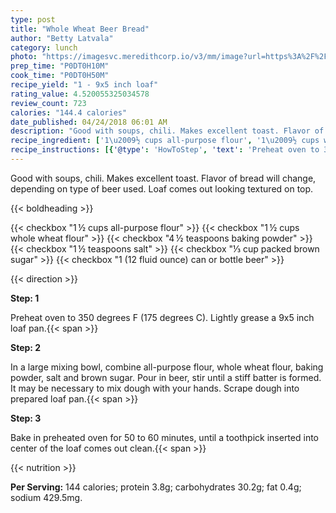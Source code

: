 ```yaml
---
type: post
title: "Whole Wheat Beer Bread"
author: "Betty Latvala"
category: lunch
photo: "https://imagesvc.meredithcorp.io/v3/mm/image?url=https%3A%2F%2Fimages.media-allrecipes.com%2Fuserphotos%2F390936.jpg"
prep_time: "P0DT0H10M"
cook_time: "P0DT0H50M"
recipe_yield: "1 - 9x5 inch loaf"
rating_value: 4.520055325034578
review_count: 723
calories: "144.4 calories"
date_published: 04/24/2018 06:01 AM
description: "Good with soups, chili. Makes excellent toast. Flavor of bread will change, depending on type of beer used. Loaf comes out looking textured on top."
recipe_ingredient: ['1\u2009½ cups all-purpose flour', '1\u2009½ cups whole wheat flour', '4\u2009½ teaspoons baking powder', '1\u2009½ teaspoons salt', '⅓ cup packed brown sugar', '1 (12 fluid ounce) can or bottle beer']
recipe_instructions: [{'@type': 'HowToStep', 'text': 'Preheat oven to 350 degrees F (175 degrees C). Lightly grease a 9x5 inch loaf pan.\n'}, {'@type': 'HowToStep', 'text': 'In a large mixing bowl, combine all-purpose flour, whole wheat flour, baking powder, salt and brown sugar. Pour in beer, stir until a stiff batter is formed. It may be necessary to mix dough with your hands. Scrape dough into  prepared loaf pan.\n'}, {'@type': 'HowToStep', 'text': 'Bake in preheated oven for 50 to 60 minutes, until a toothpick inserted into center of the loaf comes out clean.\n'}]
---
```


Good with soups, chili. Makes excellent toast. Flavor of bread will change, depending on type of beer used. Loaf comes out looking textured on top. 

{{< boldheading >}}

{{< checkbox "1 ½ cups all-purpose flour" >}}
{{< checkbox "1 ½ cups whole wheat flour" >}}
{{< checkbox "4 ½ teaspoons baking powder" >}}
{{< checkbox "1 ½ teaspoons salt" >}}
{{< checkbox "⅓ cup packed brown sugar" >}}
{{< checkbox "1 (12 fluid ounce) can or bottle beer" >}}


{{< direction >}}

**Step: 1**

Preheat oven to 350 degrees F (175 degrees C). Lightly grease a 9x5 inch loaf pan.{{< span >}}

**Step: 2**

In a large mixing bowl, combine all-purpose flour, whole wheat flour, baking powder, salt and brown sugar. Pour in beer, stir until a stiff batter is formed. It may be necessary to mix dough with your hands. Scrape dough into  prepared loaf pan.{{< span >}}

**Step: 3**

Bake in preheated oven for 50 to 60 minutes, until a toothpick inserted into center of the loaf comes out clean.{{< span >}}

{{< nutrition >}}

**Per Serving:** 144 calories; protein 3.8g; carbohydrates 30.2g; fat 0.4g; sodium 429.5mg.